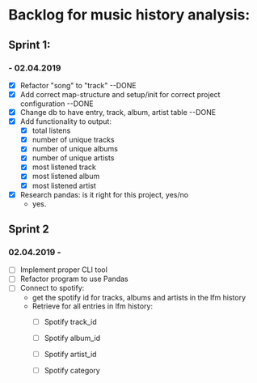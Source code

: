 # Backlog for music history analysis:


## Sprint 1:
### - 02.04.2019
- [x] Refactor "song" to "track" --DONE
- [x] Add correct map-structure and setup/init for correct project configuration --DONE
- [x] Change db to have entry, track, album, artist table --DONE
- [x] Add functionality to output:
    - [x] total listens
    - [x] number of unique tracks
    - [x] number of unique albums
    - [x] number of unique artists
    - [x] most listened track
    - [x] most listened album
    - [x] most listened artist
- [x] Research pandas: is it right for this project, yes/no
    - yes.
    
## Sprint 2
### 02.04.2019 - 
- [ ] Implement proper CLI tool
- [ ] Refactor program to use Pandas
- [ ] Connect to spotify:
    - get the spotify id for tracks, albums and artists in the lfm history
    - Retrieve for all entries in lfm history:
        - [ ] Spotify track_id
        - [ ] Spotify album_id
        - [ ] Spotify artist_id
        - [ ] Spotify category


